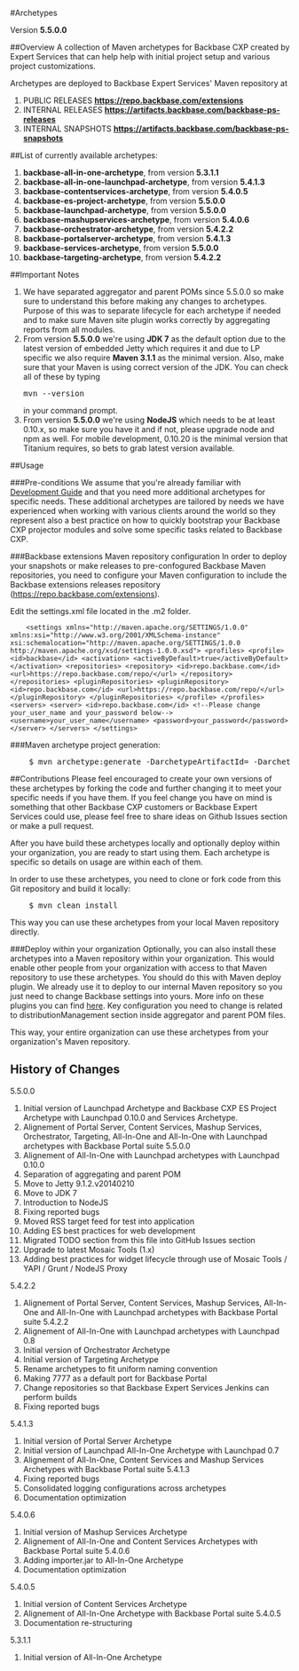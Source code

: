 #Archetypes

Version **5.5.0.0**

##Overview
A collection of Maven archetypes for Backbase CXP created by Expert Services that can help help with initial project setup and various project customizations.

Archetypes are deployed to Backbase Expert Services' Maven repository at

1. PUBLIC RELEASES   					**https://repo.backbase.com/extensions** 
2. INTERNAL RELEASES                	**https://artifacts.backbase.com/backbase-ps-releases**
3. INTERNAL SNAPSHOTS               	**https://artifacts.backbase.com/backbase-ps-snapshots**

##List of currently available archetypes:
1. **backbase-all-in-one-archetype**, from version **5.3.1.1**
2. **backbase-all-in-one-launchpad-archetype**, from version **5.4.1.3**
3. **backbase-contentservices-archetype**, from version **5.4.0.5**
4. **backbase-es-project-archetype**, from version **5.5.0.0**
5. **backbase-launchpad-archetype**, from version **5.5.0.0**
6. **backbase-mashupservices-archetype**, from version **5.4.0.6**
7. **backbase-orchestrator-archetype**, from version **5.4.2.2**
8. **backbase-portalserver-archetype**, from version **5.4.1.3**
9. **backbase-services-archetype**, from version **5.5.0.0**
10. **backbase-targeting-archetype**, from version **5.4.2.2**

##Important Notes
1. We have separated aggregator and parent POMs since 5.5.0.0 so make sure to understand this before making any changes to archetypes. Purpose of this was to separate lifecycle for each archetype if needed and to make sure Maven site plugin works correctly by aggregating reports from all modules.
2. From version **5.5.0.0** we're using **JDK 7** as the default option due to the latest version of embedded Jetty which requires it and due to LP specific we also require **Maven 3.1.1** as the minimal version. Also, make sure that your Maven is using correct version of the JDK. You can check all of these by typing <pre>mvn --version</pre> in your command prompt.
3. From version **5.5.0.0** we're using **NodeJS** which needs to be at least 0.10.x, so make sure you have it and if not, please upgrade node and npm as well. For mobile development, 0.10.20 is the minimal version that Titanium requires, so bets to grab latest version available. 

##Usage

###Pre-conditions
We assume that you're already familiar with [Development Guide](https://my.backbase.com/resources/documentation/portal/devd_mave.html) and that you need more additional archetypes for specific needs. These additional archetypes are tailored by needs we have experienced when working with various clients around the world so they represent also a best practice on how to quickly bootstrap your Backbase CXP projector modules and solve some specific tasks related to Backbase CXP.

###Backbase extensions Maven repository configuration
In order to deploy your snapshots or make releases to pre-confogured Backbase Maven repositories, you need to configure your Maven configuration to include the Backbase extensions releases repository (https://repo.backbase.com/extensions).

Edit the settings.xml file located in the .m2 folder. 
    <pre>```    
    <settings xmlns="http://maven.apache.org/SETTINGS/1.0.0" xmlns:xsi="http://www.w3.org/2001/XMLSchema-instance" xsi:schemalocation="http://maven.apache.org/SETTINGS/1.0.0 http://maven.apache.org/xsd/settings-1.0.0.xsd">
        <profiles>
            <profile>
                <id>backbase</id>
                <activation>
                    <activeByDefault>true</activeByDefault>
                </activation>
                <repositories>
                    <repository>
                        <id>repo.backbase.com</id>
                        <url>https://repo.backbase.com/repo/</url>
                    </repository>
                </repositories>
                <pluginRepositories>
                    <pluginRepository>
                        <id>repo.backbase.com</id>
                        <url>https://repo.backbase.com/repo/</url>
                    </pluginRepository>
                </pluginRepositories>
            </profile>
        </profiles>
        <servers>
            <server>
                <id>repo.backbase.com</id>
                <!--Please change your_user_name and your_password below-->
                <username>your_user_name</username>
                <password>your_password</password>
            </server>
        </servers>
    </settings>
    ```</pre>

###Maven archetype project generation: 
<pre>
	$ mvn archetype:generate -DarchetypeArtifactId=<archetype_name> -DarchetypeGroupId=com.backbase.expert.tools -DarchetypeVersion=<archetype_version> 
</pre>

##Contributions
Please feel encouraged to create your own versions of these archetypes by forking the code and further changing it to meet your specific needs if you have them. If you feel change you have on mind is something that other Backbase CXP customers or Backbase Expert Services could use, please feel free to share ideas on Github Issues section or make a pull request.

After you have build these archetypes locally and optionally deploy within your organization, you are ready to start using them. Each archetype is specific so details on usage are within each of them.

In order to use these archetypes, you need to clone or fork code from this Git repository and build it locally:  
<pre>
	$ mvn clean install
</pre>
This way you can use these archetypes from your local Maven repository directly. 

###Deploy within your organization
Optionally, you can also install these archetypes into a Maven repository within your organization. This would enable other people from your organization with access to that Maven repository to use these archetypes. You should do this with Maven deploy plugin. We already use it to deploy to our internal Maven repository so you just need to change Backbase settings into yours. More info on these plugins you can find [here](http://maven.apache.org/plugins/maven-deploy-plugin). Key configuration you need to change is related to distributionManagement section inside aggregator and parent POM files.

This way, your entire organization can use these archetypes from your organization's Maven repository. 

## History of Changes
5.5.0.0 

1. Initial version of Launchpad Archetype and Backbase CXP ES Project Archetype with Launchpad 0.10.0 and Services Archetype. 
2. Alignement of Portal Server, Content Services, Mashup Services, Orchestrator, Targeting, All-In-One and All-In-One with Launchpad archetypes with Backbase Portal suite 5.5.0.0
3. Alignement of All-In-One with Launchpad archetypes with Launchpad 0.10.0
4. Separation of aggregating and parent POM
5. Move to Jetty 9.1.2.v20140210
6. Move to JDK 7
7. Introduction to NodeJS
8. Fixing reported bugs
9. Moved RSS target feed for test into application
10. Adding ES best practices for web development
11. Migrated TODO section from this file into GitHub Issues section
12. Upgrade to latest Mosaic Tools (1.x)
13. Adding best practices for widget lifecycle through use of Mosaic Tools / YAPI / Grunt / NodeJS Proxy

5.4.2.2 

1. Alignement of Portal Server, Content Services, Mashup Services, All-In-One and All-In-One with Launchpad archetypes with Backbase Portal suite 5.4.2.2
2. Alignement of All-In-One with Launchpad archetypes with Launchpad 0.8
3. Initial version of Orchestrator Archetype
4. Initial version of Targeting Archetype
5. Rename archetypes to fit uniform naming convention 
6. Making 7777 as a default port for Backbase Portal
7. Change repositories so that Backbase Expert Services Jenkins can perform builds
8. Fixing reported bugs

5.4.1.3 

1. Initial version of Portal Server Archetype 
2. Initial version of Launchpad All-In-One Archetype with Launchpad 0.7
3. Alignement of All-In-One, Content Services and Mashup Services Archetypes with Backbase Portal suite 5.4.1.3
4. Fixing reported bugs
5. Consolidated logging configurations across archetypes
6. Documentation optimization

5.4.0.6 

1. Initial version of Mashup Services Archetype 
2. Alignement of All-In-One and Content Services Archetypes with Backbase Portal suite 5.4.0.6
3. Adding importer.jar to All-In-One Archetype 
4. Documentation optimization

5.4.0.5 

1. Initial version of Content Services Archetype 
2. Alignement of All-In-One Archetype with Backbase Portal suite 5.4.0.5
3. Documentation re-structuring

5.3.1.1 

1. Initial version of All-In-One Archetype

